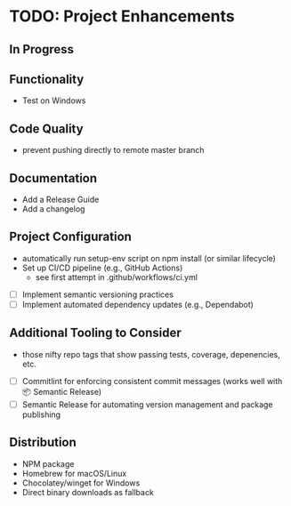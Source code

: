 # TODO: Project Enhancements

## In Progress

## Functionality

- Test on Windows

## Code Quality

- prevent pushing directly to remote master branch

## Documentation

- Add a Release Guide
- Add a changelog

## Project Configuration

- automatically run setup-env script on npm install (or similar lifecycle)
- Set up CI/CD pipeline (e.g., GitHub Actions)
  - see first attempt in .github/workflows/ci.yml
- [ ] Implement semantic versioning practices
- [ ] Implement automated dependency updates (e.g., Dependabot)

## Additional Tooling to Consider

- those nifty repo tags that show passing tests, coverage, depenencies, etc.
- [ ] Commitlint for enforcing consistent commit messages (works well with 📦 Semantic Release)
- [ ] Semantic Release for automating version management and package publishing

## Distribution

- NPM package
- Homebrew for macOS/Linux
- Chocolatey/winget for Windows
- Direct binary downloads as fallback
